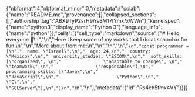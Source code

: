 {"nbformat":4,"nbformat_minor":0,"metadata":{"colab":{"name":"README.md","provenance":[],"collapsed_sections":[],"authorship_tag":"ABX9TyP2srH9/rs8M17IYmx/xWWn"},"kernelspec":{"name":"python3","display_name":"Python 3"},"language_info":{"name":"python"}},"cells":[{"cell_type":"markdown","source":["# Hello everyone 🙂\n","\n","Here I keep some of my works that I do at school or for fun.\n","\n","More about from me:\n","\n","\n","\n","```\n","const programmer = {\n","  name: \"Israel\",\n","  age: 24,\n","  country: \"Mexico\",\n","  university_studies: \"ESCOM\",\n","  soft_skills: [\"organized\", \n","                \"adaptable to change\", \n","                \"teamwork\",\n","                \"responsable\"],\n","  programming_skills: [\"Java\",\n","                      \"JavaScript\",\n","                      \"Python\",\n","                      \"C\",\n","                      \"SQLServer\"],\n","}\n","```\n","\n"],"metadata":{"id":"Rs4ch5tmx4VY"}}]}